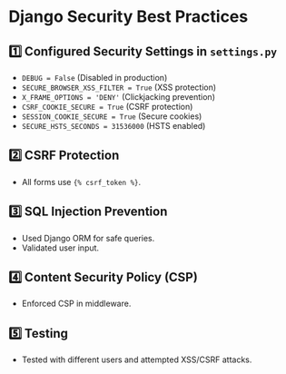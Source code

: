 # Django Security Best Practices

## 1️⃣ Configured Security Settings in `settings.py`

- `DEBUG = False` (Disabled in production)
- `SECURE_BROWSER_XSS_FILTER = True` (XSS protection)
- `X_FRAME_OPTIONS = 'DENY'` (Clickjacking prevention)
- `CSRF_COOKIE_SECURE = True` (CSRF protection)
- `SESSION_COOKIE_SECURE = True` (Secure cookies)
- `SECURE_HSTS_SECONDS = 31536000` (HSTS enabled)

## 2️⃣ CSRF Protection

- All forms use `{% csrf_token %}`.

## 3️⃣ SQL Injection Prevention

- Used Django ORM for safe queries.
- Validated user input.

## 4️⃣ Content Security Policy (CSP)

- Enforced CSP in middleware.

## 5️⃣ Testing

- Tested with different users and attempted XSS/CSRF attacks.
